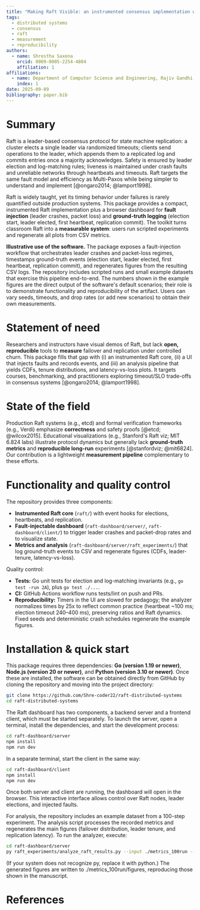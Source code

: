 ```yaml
---
title: "Making Raft Visible: an instrumented consensus implementation with a fault-injectable dashboard"
tags:
  - distributed systems
  - consensus
  - raft
  - measurement
  - reproducibility
authors:
  - name: Shrestha Saxena
    orcid: 0009-0005-2254-4804
    affiliation: 1
affiliations:
  - name: Department of Computer Science and Engineering, Rajiv Gandhi Institute of Petroleum Technology (RGIPT), Jais, Uttar Pradesh, India
    index: 1
date: 2025-09-09
bibliography: paper.bib
---
```


# Summary
Raft is a leader-based consensus protocol for state machine replication: a cluster elects a single leader via randomized timeouts; clients send operations to the leader, which appends them to a replicated log and commits entries once a majority acknowledges. Safety is ensured by leader election and log-matching rules; liveness is maintained under crash faults and unreliable networks through heartbeats and timeouts. Raft targets the same fault model and efficiency as Multi-Paxos while being simpler to understand and implement [@ongaro2014; @lamport1998].

Raft is widely taught, yet its timing behavior under failures is rarely quantified outside production systems. This package provides a compact, instrumented Raft implementation plus a browser dashboard for **fault injection** (leader crashes, packet loss) and **ground-truth logging** (election start, leader elected, first heartbeat, replication commit). The toolkit turns classroom Raft into a **measurable system**: users run scripted experiments and regenerate all plots from CSV metrics.

**Illustrative use of the software.** The package exposes a fault-injection workflow that orchestrates leader crashes and packet-loss regimes, timestamps ground-truth events (election start, leader elected, first heartbeat, replication commit), and regenerates figures from the resulting CSV logs. The repository includes scripted runs and small example datasets that exercise this pipeline end-to-end. The numbers shown in the example figures are the direct output of the software's default scenarios; their role is to demonstrate functionality and reproducibility of the artifact. Users can vary seeds, timeouts, and drop rates (or add new scenarios) to obtain their own measurements.

# Statement of need
Researchers and instructors have visual demos of Raft, but lack **open, reproducible** tools to **measure** failover and replication under controlled churn. This package fills that gap with (i) an instrumented Raft core, (ii) a UI that injects faults and records events, and (iii) an analysis pipeline that yields CDFs, tenure distributions, and latency-vs-loss plots. It targets courses, benchmarking, and practitioners exploring timeout/SLO trade-offs in consensus systems [@ongaro2014; @lamport1998].

# State of the field
Production Raft systems (e.g., etcd) and formal verification frameworks (e.g., Verdi) emphasize **correctness** and safety proofs [@etcd; @wilcox2015]. Educational visualizations (e.g., Stanford's Raft viz; MIT 6.824 labs) illustrate protocol dynamics but generally lack **ground-truth metrics** and **reproducible long-run** experiments [@stanfordviz; @mit6824]. Our contribution is a lightweight **measurement pipeline** complementary to these efforts.

# Functionality and quality control

The repository provides three components:

- **Instrumented Raft core** (`raft/`) with event hooks for elections, heartbeats, and replication.
- **Fault-injectable dashboard** (`raft-dashboard/server/`, `raft-dashboard/client/`) to trigger leader crashes and packet-drop rates and to visualize state.
- **Metrics and analysis** (`raft-dashboard/server/raft_experiments/`) that log ground-truth events to CSV and regenerate figures (CDFs, leader-tenure, latency-vs-loss).

Quality control:

- **Tests:** Go unit tests for election and log-matching invariants (e.g., `go test -run 2A`), plus `go test ./...`.
- **CI:** GitHub Actions workflow runs tests/lint on push and PRs.
- **Reproducibility:** Timers in the UI are slowed for pedagogy; the analyzer normalizes times by 25x to reflect common practice (heartbeat ~100 ms; election timeout 240–400 ms), preserving ratios and Raft dynamics. Fixed seeds and deterministic crash schedules regenerate the example figures.

# Installation & quick start

This package requires three dependencies: **Go (version 1.19 or newer)**, **Node.js (version 20 or newer)**, and **Python (version 3.10 or newer)**. Once these are installed, the software can be obtained directly from GitHub by cloning the repository and moving into the project directory:

```bash
git clone https://github.com/Shre-coder22/raft-distributed-systems
cd raft-distributed-systems
```

The Raft dashboard has two components, a backend server and a frontend client, which must be started separately. To launch the server, open a terminal, install the dependencies, and start the development process:

```bash
cd raft-dashboard/server
npm install
npm run dev
```

In a separate terminal, start the client in the same way:

```bash
cd raft-dashboard/client
npm install
npm run dev
```

Once both server and client are running, the dashboard will open in the browser. This interactive interface allows control over Raft nodes, leader elections, and injected faults.

For analysis, the repository includes an example dataset from a 100-step experiment. The analysis script processes the recorded metrics and regenerates the main figures (failover distribution, leader tenure, and replication latency). To run the analyzer, execute:

```bash
cd raft-dashboard/server
py raft_experiments/analyze_raft_results.py --input ./metrics_100run --out ./metrics_100run/figures
```

(If your system does not recognize py, replace it with python.) The generated figures are written to ./metrics_100run/figures, reproducing those shown in the manuscript.

# References